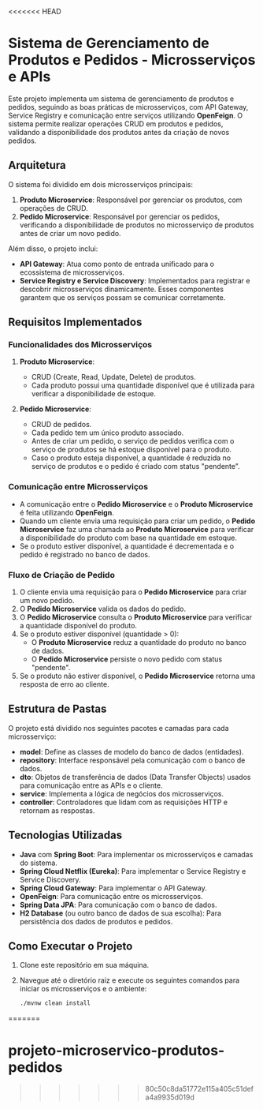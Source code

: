 <<<<<<< HEAD
# Sistema de Gerenciamento de Produtos e Pedidos - Microsserviços e APIs

Este projeto implementa um sistema de gerenciamento de produtos e pedidos, seguindo as boas práticas de microsserviços, com API Gateway, Service Registry e comunicação entre serviços utilizando **OpenFeign**. O sistema permite realizar operações CRUD em produtos e pedidos, validando a disponibilidade dos produtos antes da criação de novos pedidos.

## Arquitetura

O sistema foi dividido em dois microsserviços principais:

1. **Produto Microservice**: Responsável por gerenciar os produtos, com operações de CRUD.
2. **Pedido Microservice**: Responsável por gerenciar os pedidos, verificando a disponibilidade de produtos no microsserviço de produtos antes de criar um novo pedido.

Além disso, o projeto inclui:

- **API Gateway**: Atua como ponto de entrada unificado para o ecossistema de microsserviços.
- **Service Registry e Service Discovery**: Implementados para registrar e descobrir microsserviços dinamicamente. Esses componentes garantem que os serviços possam se comunicar corretamente.

## Requisitos Implementados

### Funcionalidades dos Microsserviços

1. **Produto Microservice**:
   - CRUD (Create, Read, Update, Delete) de produtos.
   - Cada produto possui uma quantidade disponível que é utilizada para verificar a disponibilidade de estoque.

2. **Pedido Microservice**:
   - CRUD de pedidos.
   - Cada pedido tem um único produto associado.
   - Antes de criar um pedido, o serviço de pedidos verifica com o serviço de produtos se há estoque disponível para o produto.
   - Caso o produto esteja disponível, a quantidade é reduzida no serviço de produtos e o pedido é criado com status "pendente".

### Comunicação entre Microsserviços

- A comunicação entre o **Pedido Microservice** e o **Produto Microservice** é feita utilizando **OpenFeign**.
- Quando um cliente envia uma requisição para criar um pedido, o **Pedido Microservice** faz uma chamada ao **Produto Microservice** para verificar a disponibilidade do produto com base na quantidade em estoque.
- Se o produto estiver disponível, a quantidade é decrementada e o pedido é registrado no banco de dados.

### Fluxo de Criação de Pedido

1. O cliente envia uma requisição para o **Pedido Microservice** para criar um novo pedido.
2. O **Pedido Microservice** valida os dados do pedido.
3. O **Pedido Microservice** consulta o **Produto Microservice** para verificar a quantidade disponível do produto.
4. Se o produto estiver disponível (quantidade > 0):
   - O **Produto Microservice** reduz a quantidade do produto no banco de dados.
   - O **Pedido Microservice** persiste o novo pedido com status "pendente".
5. Se o produto não estiver disponível, o **Pedido Microservice** retorna uma resposta de erro ao cliente.

## Estrutura de Pastas

O projeto está dividido nos seguintes pacotes e camadas para cada microsserviço:

- **model**: Define as classes de modelo do banco de dados (entidades).
- **repository**: Interface responsável pela comunicação com o banco de dados.
- **dto**: Objetos de transferência de dados (Data Transfer Objects) usados para comunicação entre as APIs e o cliente.
- **service**: Implementa a lógica de negócios dos microsserviços.
- **controller**: Controladores que lidam com as requisições HTTP e retornam as respostas.

## Tecnologias Utilizadas

- **Java** com **Spring Boot**: Para implementar os microsserviços e camadas do sistema.
- **Spring Cloud Netflix (Eureka)**: Para implementar o Service Registry e Service Discovery.
- **Spring Cloud Gateway**: Para implementar o API Gateway.
- **OpenFeign**: Para comunicação entre os microsserviços.
- **Spring Data JPA**: Para comunicação com o banco de dados.
- **H2 Database** (ou outro banco de dados de sua escolha): Para persistência dos dados de produtos e pedidos.

## Como Executar o Projeto

1. Clone este repositório em sua máquina.
2. Navegue até o diretório raiz e execute os seguintes comandos para iniciar os microsserviços e o ambiente:
   
   ```bash
   ./mvnw clean install
=======
# projeto-microservico-produtos-pedidos
>>>>>>> 80c50c8da51772e115a405c51defa4a9935d019d
